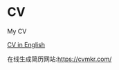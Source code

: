 CV
==

My CV

[CV in English](https://github.com/mincongzhang/CV/blob/master/English_ver/CV_mincongzhang.pdf?raw=true/)

在线生成简历网站:https://cvmkr.com/

